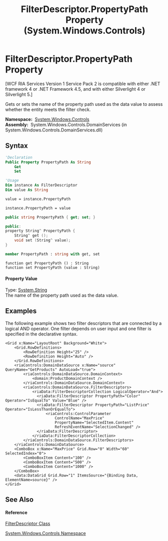 ﻿---
title: FilterDescriptor.PropertyPath Property  (System.Windows.Controls)
TOCTitle: PropertyPath Property
ms:assetid: P:System.Windows.Controls.FilterDescriptor.PropertyPath
ms:mtpsurl: https://msdn.microsoft.com/en-us/library/system.windows.controls.filterdescriptor.propertypath(v=VS.91)
ms:contentKeyID: 28755266
ms.date: 01/27/2012
mtps_version: v=VS.91
f1_keywords:
- System.Windows.Controls.FilterDescriptor.PropertyPath
- System.Windows.Controls.FilterDescriptor.get_PropertyPath
- System.Windows.Controls.FilterDescriptor.set_PropertyPath
dev_langs:
- CSharp
- JScript
- VB
- XAML
- FSharp
- c++
api_location:
- System.Windows.Controls.DomainServices.dll
api_name:
- System.Windows.Controls.FilterDescriptor.get_PropertyPath
- System.Windows.Controls.FilterDescriptor.PropertyPath
- System.Windows.Controls.FilterDescriptor.set_PropertyPath
api_type:
- Managed
topic_type:
- apiref
- kbSyntax
product_family_name: VS
ROBOTS: INDEX,FOLLOW
---

# FilterDescriptor.PropertyPath Property

\[WCF RIA Services Version 1 Service Pack 2 is compatible with either .NET framework 4 or .NET Framework 4.5, and with either Silverlight 4 or Silverlight 5.\]

Gets or sets the name of the property path used as the data value to assess whether the entity meets the filter check.

**Namespace:**  [System.Windows.Controls](ms590941\(v=vs.91\).md)  
**Assembly:**  System.Windows.Controls.DomainServices (in System.Windows.Controls.DomainServices.dll)

## Syntax

``` vb
'Declaration
Public Property PropertyPath As String
    Get
    Set
```

``` vb
'Usage
Dim instance As FilterDescriptor
Dim value As String

value = instance.PropertyPath

instance.PropertyPath = value
```

``` csharp
public string PropertyPath { get; set; }
```

``` c++
public:
property String^ PropertyPath {
    String^ get ();
    void set (String^ value);
}
```

``` fsharp
member PropertyPath : string with get, set
```

``` jscript
function get PropertyPath () : String
function set PropertyPath (value : String)
```

#### Property Value

Type: [System.String](https://msdn.microsoft.com/en-us/library/s1wwdcbf)  
The name of the property path used as the data value.  

## Examples

The following example shows two filter descriptors that are connected by a logical AND operator. One filter depends on user input and one filter is specified in the declarative syntax.

``` xaml
<Grid x:Name="LayoutRoot" Background="White">  
    <Grid.RowDefinitions>
        <RowDefinition Height="25" />
        <RowDefinition Height="Auto" />
    </Grid.RowDefinitions>
    <riaControls:DomainDataSource x:Name="source" QueryName="GetProducts" AutoLoad="true">
        <riaControls:DomainDataSource.DomainContext>
            <domain:ProductDomainContext />
        </riaControls:DomainDataSource.DomainContext>   
        <riaControls:DomainDataSource.FilterDescriptors>
            <riaData:FilterDescriptorCollection LogicalOperator="And">
              <riaData:FilterDescriptor PropertyPath="Color" Operator="IsEqualTo" Value="Blue" />
              <riaData:FilterDescriptor PropertyPath="ListPrice" Operator="IsLessThanOrEqualTo">
                  <riaControls:ControlParameter 
                      ControlName="MaxPrice" 
                      PropertyName="SelectedItem.Content" 
                      RefreshEventName="SelectionChanged" />
              </riaData:FilterDescriptor>
            </riaData:FilterDescriptorCollection>
        </riaControls:DomainDataSource.FilterDescriptors>
    </riaControls:DomainDataSource>
    <ComboBox x:Name="MaxPrice" Grid.Row="0" Width="60" SelectedIndex="0">
        <ComboBoxItem Content="100" />
        <ComboBoxItem Content="500" />
        <ComboBoxItem Content="1000" />
    </ComboBox>
    <data:DataGrid Grid.Row="1" ItemsSource="{Binding Data, ElementName=source}" />
</Grid>
```

## See Also

#### Reference

[FilterDescriptor Class](ff422357\(v=vs.91\).md)

[System.Windows.Controls Namespace](ms590941\(v=vs.91\).md)

